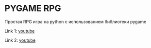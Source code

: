 # PYGAME RPG

Простая RPG игра на python с использованием библиотеки pygame

Link 1: [youtube](https://www.youtube.com/playlist?list=PLkkm3wcQHjT7gn81Wn-e78cAyhwBW3FIc)

Link 2: [youtube](https://youtu.be/QU1pPzEGrqw)
